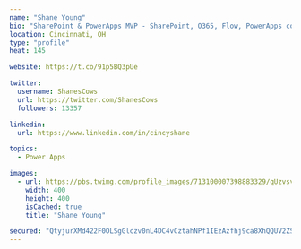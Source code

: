 ```yaml
---
name: "Shane Young"
bio: "SharePoint & PowerApps MVP - SharePoint, O365, Flow, PowerApps consulting? @PowerApps911 | Pure Snark? You found it."
location: Cincinnati, OH
type: "profile"
heat: 145

website: https://t.co/91p5BQ3pUe

twitter:
  username: ShanesCows
  url: https://twitter.com/ShanesCows
  followers: 13357

linkedin:
  url: https://www.linkedin.com/in/cincyshane

topics:
  - Power Apps

images:
  - url: https://pbs.twimg.com/profile_images/713100007398883329/qUzvsvQ3_400x400.jpg
    width: 400
    height: 400
    isCached: true
    title: "Shane Young"

secured: "QtyjurXMd422F0OLSgGlczv0nL4DC4vCztahNPf1IEzAzfhj9ca8XhQQUV2ZS9lAaqi5ydG5LrhlpBSGKVolfyrYMJtZePl4vkrm/3utThCebSIA5yNTjss2dcHbpKKtmvjiBAnPSGm/Lho7APSeqw4uUSucLsL9uN9Kzy/srSP3BVmou5Hb64g6tmNPujIfZaOY54JJ7lVq4g5XTvNcUsaOBtwr/MUc2UN3awp2LuiyIENnoJ9RsMRfl3LHqbVLOMjm8UNrZr+OPXhL507nOYuVzXdYeG5yhBooakRrudd8Gyyd0gPt99hG5AJn+9LNUIro8UhcM6aIlzE2luW3rcaYS6Uuntpk8F8CKxLtmZvO8lWClNC7TOidX+IfSxd6yUlJJKWhfvhHDm1/hzcGN+uhpgOcbhyKB/IpgCeLK6o=;aUKiiGmOHsEJ6NIKgNOakg=="
---
```


